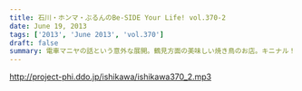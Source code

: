 ```yaml
---
title: 石川・ホンマ・ぶるんのBe-SIDE Your Life! vol.370-2
date: June 19, 2013
tags: ['2013', 'June 2013', 'vol.370']
draft: false
summary: 電車マニヤの話という意外な展開。鶴見方面の美味しい焼き鳥のお店。キニナル！泡盛を飲みつつの取材活動に乾杯！ＮＡＭＡＥ
---
```


http://project-phi.ddo.jp/ishikawa/ishikawa370_2.mp3